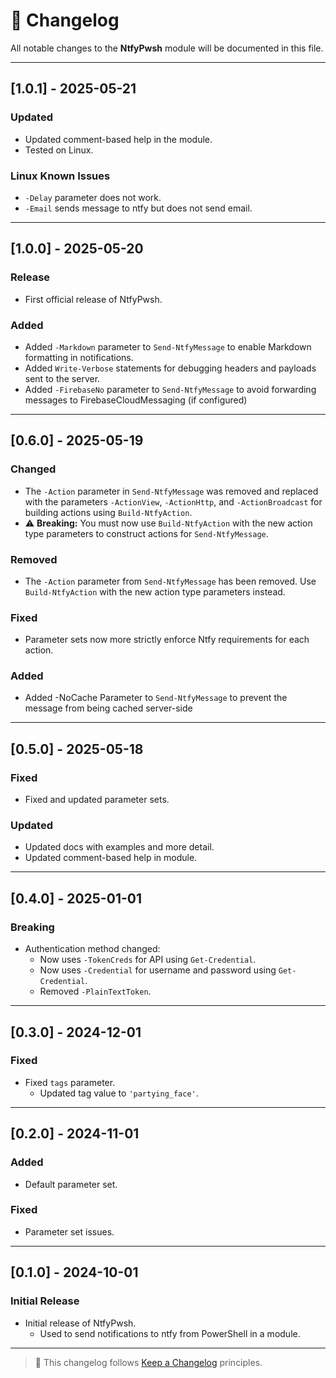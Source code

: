 # 📅 Changelog

All notable changes to the **NtfyPwsh** module will be documented in this file.

---

## [1.0.1] - 2025-05-21

### Updated

* Updated comment-based help in the module.
* Tested on Linux.

### Linux Known Issues

* `-Delay` parameter does not work.
* `-Email` sends message to ntfy but does not send email.

---

## [1.0.0] - 2025-05-20

### Release

* First official release of NtfyPwsh.  

### Added

* Added `-Markdown` parameter to `Send-NtfyMessage` to enable Markdown formatting in notifications.
* Added `Write-Verbose` statements for debugging headers and payloads sent to the server.
* Added `-FirebaseNo` parameter to `Send-NtfyMessage` to avoid forwarding messages to FirebaseCloudMessaging (if configured)

---

## [0.6.0] - 2025-05-19

### Changed

* The `-Action` parameter in `Send-NtfyMessage` was removed and replaced with the parameters `-ActionView`, `-ActionHttp`, and `-ActionBroadcast` for building actions using `Build-NtfyAction`.
* ⚠️ **Breaking:** You must now use `Build-NtfyAction` with the new action type parameters to construct actions for `Send-NtfyMessage`.

### Removed

* The `-Action` parameter from `Send-NtfyMessage` has been removed. Use `Build-NtfyAction` with the new action type parameters instead.

### Fixed

* Parameter sets now more strictly enforce Ntfy requirements for each action.

### Added

* Added -NoCache Parameter to `Send-NtfyMessage` to prevent the message from being cached server-side

---

## [0.5.0] - 2025-05-18

### Fixed

* Fixed and updated parameter sets.

### Updated

* Updated docs with examples and more detail.
* Updated comment-based help in module.

---

## [0.4.0] - 2025-01-01

### Breaking

* Authentication method changed:
  * Now uses `-TokenCreds` for API using `Get-Credential`.
  * Now uses `-Credential` for username and password using `Get-Credential`.
  * Removed `-PlainTextToken`.

---

## [0.3.0] - 2024-12-01

### Fixed

* Fixed `tags` parameter.
  * Updated tag value to `'partying_face'`.

---

## [0.2.0] - 2024-11-01

### Added

* Default parameter set.

### Fixed

* Parameter set issues.

---

## [0.1.0] - 2024-10-01

### Initial Release

* Initial release of NtfyPwsh.
  * Used to send notifications to ntfy from PowerShell in a module.

---

> 📌 This changelog follows [Keep a Changelog](https://keepachangelog.com/en/1.0.0/) principles.
